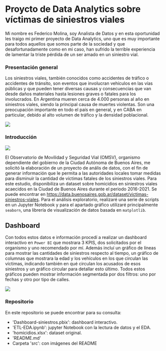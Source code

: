 # Proycto de Data Analytics sobre víctimas de siniestros viales
  Mi nombre es Federico Molina, soy Analista de Datos y en esta oportunidad les traigo mi primer proyecto de Data Analytics, uno que es muy importante para todos aquellos que somos parte de la sociedad y que desafortunadamente como en mi caso, han sufrido la terrible experiencia de lamentar la triste pérdida de un ser amado en un siniestro vial.

### Presentación general 
  Los siniestros viales, también conocidos como accidentes de tráfico o accidentes de tránsito, son eventos que involucran vehículos en las vías públicas y que pueden tener diversas causas y consecuencias que van desde daños materiales hasta lesiones graves o fatales para los involucrados. En Argentina mueren cerca de 4.000 personas al año en siniestros viales, siendo la principal causa de muertes violentas. Son una preocupación importante en todo el país en general, y en CABA en particular, debido al alto volumen de tráfico y la densidad poblacional.
  
![](https://github.com/federicomolina86/Proyecto-DataAnalytics/blob/main/src/siniestro_vial.jpg)  

### Introducción

![](https://github.com/federicomolina86/Proyecto-DataAnalytics/blob/main/src/BA_logo.jpeg)

  El Observatorio de Movilidad y Seguridad Vial (OMSV), organismo dependiente del gobierno de la Ciudad Autónoma de Buenos Aires, me solicitó la elaboración de un proyecto de anális de datos, con el fin de generar información que le permita a las autoridades locales tomar medidas para disminuir la cantidad de víctimas fatales de los siniestros viales. Para este estudio, disponibiliza un dataset sobre homicidios en siniestros viales acaecidos en la Ciudad de Buenos Aires durante el periodo 2016-2021. Se puede encontrar en https://data.buenosaires.gob.ar/dataset/victimas-siniestros-viales.
  Para el análisis exploratorio, realizaré una serie de scripts en un Jupyter Notebook y para el apartado gráfico utilizaré principalmente `seaborn`, una librería de visualización de datos basada en `matplotlib`.
  
## Dashboard
  Con todos estos datos e información procedí a realizar un dashboard interactivo en `Power BI` que mostrara 3 KPIS, dos solicitados por el organismo y uno recomendado por mí. Además incluí un gráfico de líneas para mostrar las cantidades de siniestros respecto al tiempo, un gráfico de columnas que mostrara la edad y los vehículos en los que circulan las víctimas, indicando también en qué circulan los acusados de esos siniestros y un gráfico circular para detallar esto último. Todos estos gráficos pueden mostrar información segmentada por dos filtros: uno por fechas y otro por tipo de calles.
  
![](https://github.com/federicomolina86/Proyecto-DataAnalytics/blob/main/src/Insight.png)

### Repositorio
  En este repositorio se puede encontrar para su consulta:
  - 'Dashboard-siniestros.pbix': dashboard interactivo.
  - 'ETL-EDA.ipynb': jupyter Notebook con la lectura de datos y el EDA.
  - 'homicidios.xlsx': dataset original.
  - 'README.md'
  - Carpeta 'src': con imágenes del README
